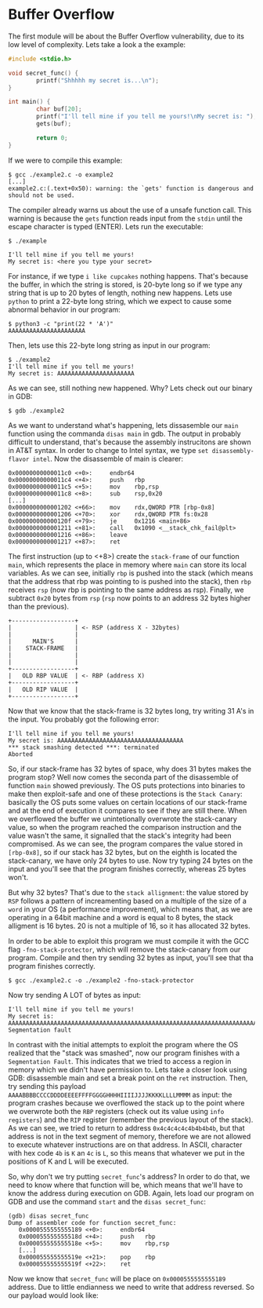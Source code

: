 # Buffer Overflow
The first module will be about the Buffer Overflow vulnerability, due to its low level of complexity. Lets take a look a the example:

```C
#include <stdio.h>

void secret_func() {
        printf("Shhhhh my secret is...\n");
}

int main() {
        char buf[20];
        printf("I'll tell mine if you tell me yours!\nMy secret is: ");
        gets(buf);

        return 0;
}
```

If we were to compile this example:

```
$ gcc ./example2.c -o example2
[...]
example2.c:(.text+0x50): warning: the `gets' function is dangerous and should not be used.
```

The compiler already warns us about the use of a unsafe function call. This warning is because the `gets` function reads input from the `stdin` until the escape character is typed (ENTER). Lets run the executable:

```
$ ./example

I'll tell mine if you tell me yours!
My secret is: <here you type your secret>
```

For instance, if we type `i like cupcakes` nothing happens. That's because the buffer, in which the string is stored, is 20-byte long so if we type any string that is up to 20 bytes of length, nothing new happens. Lets use `python` to print a 22-byte long string, which we expect to cause some abnormal behavior in our program:

```
$ python3 -c "print(22 * 'A')"
AAAAAAAAAAAAAAAAAAAAAA
```
Then, lets use this 22-byte long string as input in our program:

```
$ ./example2
I'll tell mine if you tell me yours!
My secret is: AAAAAAAAAAAAAAAAAAAAAA
```

As we can see, still nothing new happened. Why? Lets check out our binary in GDB:

```
$ gdb ./example2
```

As we want to understand what's happening, lets dissasemble our `main` function using the commanda `disas main` in gdb. The output in probably difficult to understand, that's because the assembly instrucitons are shown in AT&T syntax. In order to change to Intel syntax, we type `set disassembly-flavor intel`. Now the disassemble of main is clearer:

```
0x00000000000011c0 <+0>:     endbr64
0x00000000000011c4 <+4>:     push   rbp
0x00000000000011c5 <+5>:     mov    rbp,rsp
0x00000000000011c8 <+8>:     sub    rsp,0x20
[...]
0x0000000000001202 <+66>:    mov    rdx,QWORD PTR [rbp-0x8]
0x0000000000001206 <+70>:    xor    rdx,QWORD PTR fs:0x28
0x000000000000120f <+79>:    je     0x1216 <main+86>
0x0000000000001211 <+81>:    call   0x1090 <__stack_chk_fail@plt>
0x0000000000001216 <+86>:    leave
0x0000000000001217 <+87>:    ret
```
The first instruction (up to <+8>) create the `stack-frame` of our function `main`, which represents the place in memory where `main` can store its local variables. As we can see, initially `rbp` is pushed into the stack (which means that the address that rbp was pointing to is pushed into the stack), then `rbp` receives `rsp` (now rbp is pointing to the same address as rsp). Finally, we subtract `0x20` bytes from `rsp` (`rsp` now points to an address 32 bytes higher than the previous).

```
+------------------+
|                  | <- RSP (address X - 32bytes)
|                  |
|      MAIN'S      |
|    STACK-FRAME   |
|                  |
|                  | 
+------------------+
|   OLD RBP VALUE  | <- RBP (address X)
+------------------+
|   OLD RIP VALUE  |
+------------------+
```

Now that we know that the stack-frame is 32 bytes long, try writing 31 A's in the input. You probably got the following error:

```
I'll tell mine if you tell me yours!
My secret is: AAAAAAAAAAAAAAAAAAAAAAAAAAAAAAAAAAAA
*** stack smashing detected ***: terminated
Aborted
```

So, if our stack-frame has 32 bytes of space, why does 31 bytes makes the program stop? Well now comes the seconda part of the disassemble of function `main` showed previously. The OS puts protections into binaries to make then exploit-safe and one of these protections is the `Stack Canary`: basically the OS puts some values on certain locations of our stack-frame and at the end of execution it compares to see if they are still there. When we overflowed the buffer we unintetionally overwrote the stack-canary value, so when the program reached the comparison instruction and the value wasn't the same, it signalled that the stack's integrity had been compromised. As we can see, the program compares the value stored in `[rbp-0x8]`, so if our stack has 32 bytes, but on the eighth is located the stack-canary, we have only 24 bytes to use. Now try typing 24 bytes on the input and you'll see that the program finishes correctly, whereas 25 bytes won't.

But why 32 bytes? That's due to the `stack allignment`: the value stored by `RSP` follows a pattern of increamenting based on a multiple of the size of a `word` in your OS (a performance improvement), which means that, as we are operating in a 64bit machine and a word is equal to 8 bytes, the stack alligment is 16 bytes. 20 is not a multiple of 16, so it has allocated 32 bytes.

In order to be able to exploit this program we must compile it with the GCC flag `-fno-stack-protector`, which will remove the stack-canary from our program. Compile and then try sending 32 bytes as input, you'll see that tha program finishes correctly.

```
$ gcc ./example2.c -o ./example2 -fno-stack-protector
```

Now try sending A LOT of bytes as input:

```
I'll tell mine if you tell me yours!
My secret is: AAAAAAAAAAAAAAAAAAAAAAAAAAAAAAAAAAAAAAAAAAAAAAAAAAAAAAAAAAAAAAAAAAAAAAAAAAAAAAAAAAAAAAAAAAAAAAAAAAAAAAA
Segmentation fault
```

In contrast with the initial attempts to exploit the program where the OS realized that the "stack was smashed", now our program finishes with a `Segmentation Fault`. This indicates that we tried to access a region in memory which we didn't have permission to. Lets take a closer look using GDB: disassemble main and set a break point on the `ret` instruction. Then, try sending this payload `AAAABBBBCCCCDDDDEEEEFFFFGGGGHHHHIIIIJJJJKKKKLLLLMMMM` as input: the program crashes because we overflowed the stack up to the point where we overwrote both the `RBP` registers (check out its value using `info registers`) and the `RIP` register (remember the previous layout of the stack). As we can see, we tried to return to address `0x4c4c4c4c4b4b4b4b`, but that address is not in the text segment of memory, therefore we are not allowed to execute whatever instructions are on that address. In ASCII, character with hex code `4b` is `K` an `4c` is `L`, so  this means that whatever we put in the positions of K and L will be executed. 

So, why don't we try putting `secret_func`'s address? In order to do that, we need to know where that function will be, which means that we'll have to know the address during execution on GDB. Again, lets load our program on GDB and use the command `start` and the `disas secret_func`:

```
(gdb) disas secret_func
Dump of assembler code for function secret_func:
   0x0000555555555189 <+0>:     endbr64
   0x000055555555518d <+4>:     push   rbp
   0x000055555555518e <+5>:     mov    rbp,rsp
   [...]
   0x000055555555519e <+21>:    pop    rbp
   0x000055555555519f <+22>:    ret
```

Now we know that `secret_func` will be place on `0x0000555555555189` address. Due to little endianness we need to write that address reversed. So our payload would look like:















